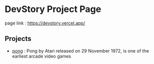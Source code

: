 # DevStory Project Page

page link : https://devstory.vercel.app/

## Projects

- [pong](https://devstory.vercel.app/pong) : Pong by Atari released on 29 November 1972, is one of the earliest arcade video games

